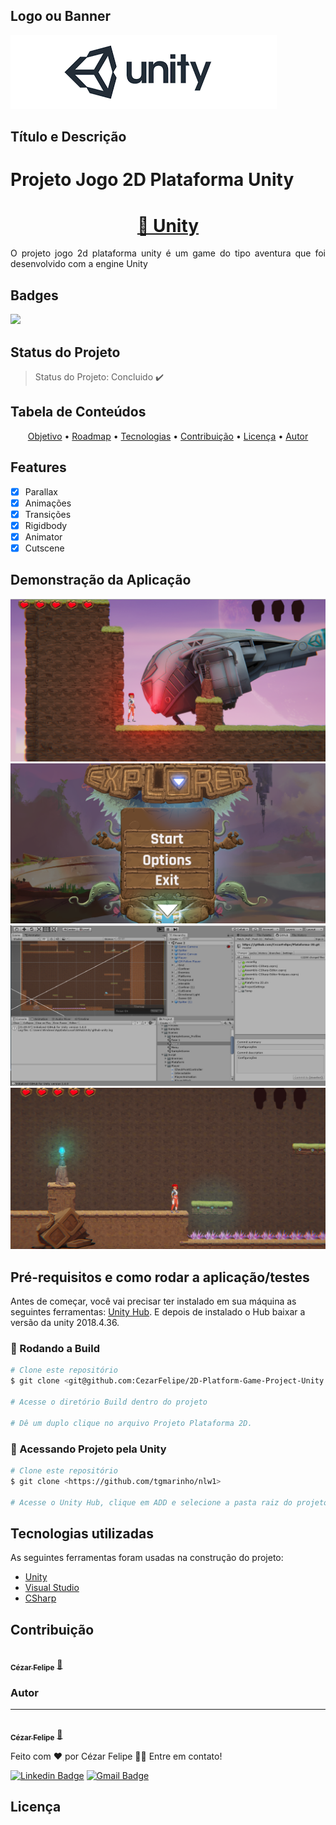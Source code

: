 
## Logo ou Banner
<img src="https://github.com/CezarFelipe/2D-Platform-Game-Project-Unity/blob/documentation/image/banner.png"/>

## Título e Descrição
<h1 align="justify"> Projeto Jogo 2D Plataforma Unity</h1>
<h1 align="center">
    <a href="https://unity.com/pt">🔗 Unity</a>
</h1>
<p align="justify"> O projeto jogo 2d plataforma unity é um game do tipo aventura que foi desenvolvido com a engine Unity </p>

## Badges
<img src="https://img.shields.io/static/v1?label=unity&message=engine&color=blue&style=for-the-badge&logo=UNITY"/>

## Status do Projeto
> Status do Projeto: Concluido :heavy_check_mark:

## Tabela de Conteúdos
<p align="center">
 <a href="#objetivo">Objetivo</a> •
 <a href="#roadmap">Roadmap</a> • 
 <a href="#tecnologias">Tecnologias</a> • 
 <a href="#contribuicao">Contribuição</a> • 
 <a href="#licenc-a">Licença</a> • 
 <a href="#autor">Autor</a>
</p>


## Features
- [X] Parallax
- [X] Animações
- [X] Transições
- [X] Rigidbody
- [X] Animator
- [X] Cutscene

## Demonstração da Aplicação
<img src="https://github.com/CezarFelipe/2D-Platform-Game-Project-Unity/blob/documentation/image/1.PNG"/>
<img src="https://github.com/CezarFelipe/2D-Platform-Game-Project-Unity/blob/documentation/image/2.PNG"/>
<img src="https://github.com/CezarFelipe/2D-Platform-Game-Project-Unity/blob/documentation/image/3.PNG"/>
<img src="https://github.com/CezarFelipe/2D-Platform-Game-Project-Unity/blob/documentation/image/4.PNG"/>

## Pré-requisitos e como rodar a aplicação/testes
Antes de começar, você vai precisar ter instalado em sua máquina as seguintes ferramentas:
[Unity Hub](https://unity3d.com/pt/get-unity/download). 
E depois de instalado o Hub baixar a versão da unity 2018.4.36.

### 🎲 Rodando a Build

```bash
# Clone este repositório
$ git clone <git@github.com:CezarFelipe/2D-Platform-Game-Project-Unity.git>

# Acesse o diretório Build dentro do projeto

# Dê um duplo clique no arquivo Projeto Plataforma 2D.

```

### 🎲 Acessando Projeto pela Unity

```bash
# Clone este repositório
$ git clone <https://github.com/tgmarinho/nlw1>

# Acesse o Unity Hub, clique em ADD e selecione a pasta raiz do projeto, lembre de selecionar a versão 2018.

```

## Tecnologias utilizadas

As seguintes ferramentas foram usadas na construção do projeto:

- [Unity](https://unity3d.com/pt/get-unity/download)
- [Visual Studio](https://visualstudio.microsoft.com/pt-br/vs/community/)
- [CSharp](https://www.microsoft.com/pt-br/p/csharp/9n4w6bhc0hml#activetab=pivot:overviewtab)

## Contribuição

<!-- Thanks goes to these people ([emoji key][emojis]): -->

<!-- ALL-CONTRIBUTORS-LIST:START - Do not remove or modify this section -->
<!-- prettier-ignore-start -->
<!-- markdownlint-disable -->
<a href="https://www.linkedin.com/in/cezarfelipedasilva/">
 <img style="border-radius: 50%;" src="https://avatars.githubusercontent.com/u/29206101?v=4" width="100px;" alt=""/>
 <br />
 <sub><b>Cézar Felipe</b></sub></a> <a href="https://www.linkedin.com/in/cezarfelipedasilva/" title="Linkedin">🚀</a>

    
  </tr>
  <tr>
  
### Autor
---
<a href="https://www.linkedin.com/in/cezarfelipedasilva/">
 <img style="border-radius: 50%;" src="https://avatars.githubusercontent.com/u/29206101?v=4" width="100px;" alt=""/>
 <br />
 <sub><b>Cézar Felipe</b></sub></a> <a href="https://www.linkedin.com/in/cezarfelipedasilva/" title="Linkedin">🚀</a>


Feito com ❤️ por Cézar Felipe 👋🏽 Entre em contato!

[![Linkedin Badge](https://img.shields.io/badge/-Thiago-blue?style=flat-square&logo=Linkedin&logoColor=white&link=https://www.linkedin.com/in/tgmarinho/)](https://www.linkedin.com/in/cezarfelipedasilva/) 
[![Gmail Badge](https://img.shields.io/badge/-Gmail-%23333?style=for-the-badge&logo=gmail&logoColor=white&link=mailto:cezarfelipe2008@outlook.com)](mailto:tgmarinho@gmail.com)
## Licença



